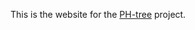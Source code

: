 <!--
---
# Feel free to add content and custom Front Matter to this file.
# To modify the layout, see https://jekyllrb.com/docs/themes/#overriding-theme-defaults

layout: home

---
-->
This is the website for the [PH-tree](https://tzaeschke.github.io/phtree-site) project.
